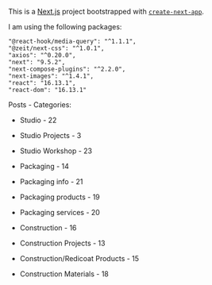 This is a [Next.js](https://nextjs.org/) project bootstrapped with [`create-next-app`](https://github.com/vercel/next.js/tree/canary/packages/create-next-app).



I am using the following packages:

    "@react-hook/media-query": "^1.1.1",
    "@zeit/next-css": "^1.0.1",
    "axios": "^0.20.0",
    "next": "9.5.2",
    "next-compose-plugins": "^2.2.0",
    "next-images": "^1.4.1",
    "react": "16.13.1",
    "react-dom": "16.13.1"




Posts - Categories:

- Studio - 22
- Studio Projects - 3
- Studio Workshop - 23

- Packaging - 14
- Packaging info - 21
- Packaging products - 19
- Packaging services - 20

- Construction - 16
- Construction Projects - 13
- Construction/Redicoat Products - 15
- Construction Materials - 18





